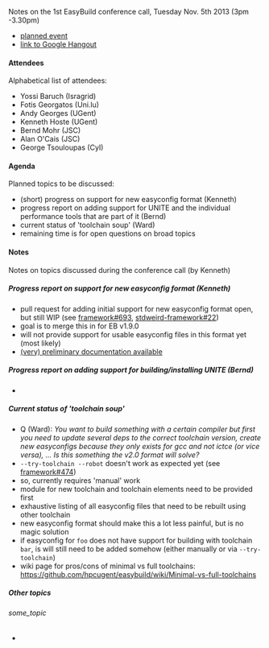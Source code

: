 Notes on the 1st EasyBuild conference call, Tuesday Nov. 5th 2013 (3pm -3.30pm)

 * [planned event](https://plus.google.com/u/0/events/cfarbd6ms0v1d03942uf75h672g?authkey=CJr7g7DJhY6ulwE)
 * [link to Google Hangout](none)

#### Attendees

Alphabetical list of attendees:

* Yossi Baruch (Isragrid)
* Fotis Georgatos (Uni.lu)
* Andy Georges (UGent)
* Kenneth Hoste (UGent)
* Bernd Mohr (JSC)
* Alan O'Cais (JSC)
* George Tsouloupas (CyI)

#### Agenda

Planned topics to be discussed:

* (short) progress on support for new easyconfig format (Kenneth)
* progress report on adding support for UNITE and the individual performance tools that are part of it (Bernd)
* current status of 'toolchain soup' (Ward)
* remaining time is for open questions on broad topics

#### Notes

Notes on topics discussed during the conference call (by Kenneth)

##### Progress report on support for new easyconfig format (Kenneth)

 * pull request for adding initial support for new easyconfig format open, but still WIP (see [framework#693](https://github.com/hpcugent/easybuild-framework/pull/693), [stdweird-framework#22](https://github.com/stdweird/easybuild-framework/pull/22))
  * goal is to merge this in for EB v1.9.0
  * will not provide support for usable easyconfig files in this format yet (most likely)
 * [(very) preliminary documentation available](https://github.com/hpcugent/easybuild/wiki/Easyconfig-format-two)

##### Progress report on adding support for building/installing UNITE (Bernd)

 * 

##### Current status of 'toolchain soup'

 * Q (Ward): _You want to build something with a certain compiler but first you need to update several deps to the correct toolchain version, create new easyconfigs because they only exists for gcc and not ictce (or vice versa), ... Is this something the v2.0 format will solve?_
 * `--try-toolchain --robot` doesn't work as expected yet (see [framework#474](https://github.com/hpcugent/easybuild-framework/issues/474))
  * so, currently requires 'manual' work 
   * module for new toolchain and toolchain elements need to be provided first
   * exhaustive listing of all easyconfig files that need to be rebuilt using other toolchain
 * new easyconfig format should make this a lot less painful, but is no magic solution
  * if easyconfig for `foo` does not have support for building with toolchain `bar`, is will still need to be added somehow (either manually or via `--try-toolchain`)
 * wiki page for pros/cons of minimal vs full toolchains: https://github.com/hpcugent/easybuild/wiki/Minimal-vs-full-toolchains

##### Other topics

###### some_topic

 * 

